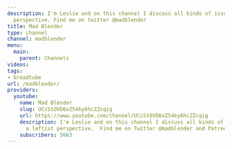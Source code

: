 ```yaml
---
description: I'm Leslie and on this channel I discuss all kinds of issues from a leftist
  perspective. Find me on twitter @madblender
title: Mad Blender
type: channel
channel: madblender
menu:
  main:
    parent: Channels
videos:
tags:
- breadtube
url: /madblender/
providers:
  youtube:
    name: Mad Blender
    slug: UCcStOVD6xZ54ky6hcZZcqig
    url: https://www.youtube.com/channel/UCcStOVD6xZ54ky6hcZZcqig
    description: I'm Leslie and on this channel I discuss all kinds of issues from
      a leftist perspective.  Find me on Twitter @madblender and Patreon at https://www.patreon.com/MadBlender
    subscribers: 5663
---
```

